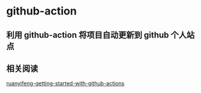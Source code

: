 # github-action

## 利用 github-action 将项目自动更新到 github 个人站点

## 相关阅读

[ruanyifeng-getting-started-with-github-actions](http://www.ruanyifeng.com/blog/2019/09/getting-started-with-github-actions.html)
